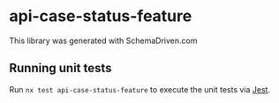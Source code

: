 
# api-case-status-feature

This library was generated with SchemaDriven.com

## Running unit tests

Run `nx test api-case-status-feature` to execute the unit tests via [Jest](https://jestjs.io).

